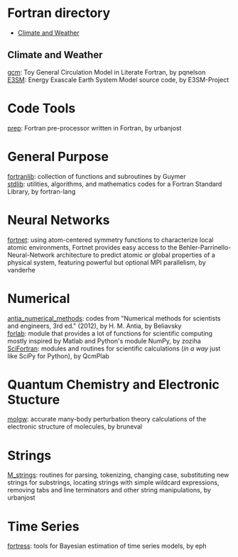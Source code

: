 # Fortran directory

* [Climate and Weather](#climate-and-weather)

## Climate and Weather
[gcm](https://github.com/pqnelson/gcm): Toy General Circulation Model in Literate Fortran, by pqnelson  
[E3SM](https://github.com/E3SM-Project/E3SM): Energy Exascale Earth System Model source code, by E3SM-Project 

# Code Tools
[prep](https://github.com/urbanjost/prep): Fortran pre-processor written in Fortran, by urbanjost

# General Purpose
[fortranlib](https://github.com/Guymer/fortranlib): collection of functions and subroutines by Guymer  
[stdlib](https://github.com/fortran-lang/stdlib): utilities, algorithms, and mathematics codes for a Fortran Standard Library, by fortran-lang

# Neural Networks
[fortnet](https://github.com/vanderhe/fortnet): using atom-centered symmetry functions to characterize local atomic environments, Fortnet provides easy access to the Behler-Parrinello-Neural-Network architecture to predict atomic or global properties of a physical system, featuring powerful but optional MPI parallelism, by vanderhe

# Numerical
[antia_numerical_methods](https://github.com/Beliavsky/antia_numerical_methods): codes from "Numerical methods for scientists and engineers, 3rd ed." (2012), by H. M. Antia, by Beliavsky  
[forlab](https://github.com/zoziha/forlab): module that provides a lot of functions for scientific computing mostly inspired by Matlab and Python's module NumPy, by zoziha  
[SciFortran](https://github.com/QcmPlab/SciFortran): modules and routines for scientific calculations (*in a way* just like SciPy for Python), by QcmPlab

# Quantum Chemistry and Electronic Stucture
[molgw](https://github.com/bruneval/molgw): accurate many-body perturbation theory calculations of the electronic structure of molecules, by bruneval

# Strings
[M_strings](https://github.com/urbanjost/M_strings): routines for parsing, tokenizing, changing case, substituting new strings for substrings, locating strings with simple wildcard expressions, removing tabs and line terminators and other string manipulations, by urbanjost

# Time Series
[fortress](https://github.com/eph/fortress): tools for Bayesian estimation of time series models, by eph

